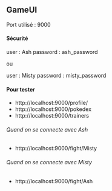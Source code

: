 ## GameUI 

Port utilisé : 9000

#### Sécurité

user : Ash
password : ash_password

ou 

user : Misty
password : misty_password

#### Pour tester 

* http://localhost:9000/profile/
* http://localhost:9000/pokedex
* http://localhost:9000/trainers

###### Quand on se connecte avec Ash 

* http://localhost:9000/fight/Misty

###### Quand on se connecte avec Misty 

* http://localhost:9000/fight/Ash

